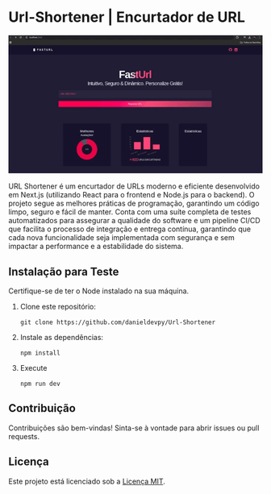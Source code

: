 # Url-Shortener | Encurtador de URL

![Descrição do GIF](./public/shorneter.gif)


URL Shortener é um encurtador de URLs moderno e eficiente desenvolvido em Next.js (utilizando React para o frontend e Node.js para o backend). O projeto segue as melhores práticas de programação, garantindo um código limpo, seguro e fácil de manter. Conta com uma suíte completa de testes automatizados para assegurar a qualidade do software e um pipeline CI/CD que facilita o processo de integração e entrega contínua, garantindo que cada nova funcionalidade seja implementada com segurança e sem impactar a performance e a estabilidade do sistema.



## Instalação para Teste

Certifique-se de ter o Node instalado na sua máquina.

1. Clone este repositório:

    ```
    git clone https://github.com/danieldevpy/Url-Shortener
    ```

2. Instale as dependências:

    ```
    npm install
    ```

3. Execute 
    ```
    npm run dev
    ```

## Contribuição

Contribuições são bem-vindas! Sinta-se à vontade para abrir issues ou pull requests.

## Licença

Este projeto está licenciado sob a [Licença MIT](LICENSE).

